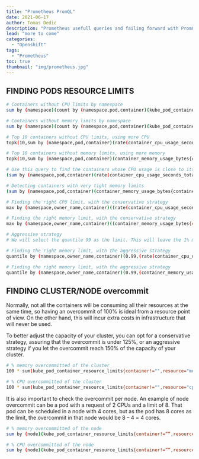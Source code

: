 ```yaml
---
title: "Prometheus PromQL"
date: 2021-06-17 
author: Tomas Dedic
description: "Prometheus usefull queries and failing forward with PromQL"
lead: "more to come"
categories:
  - "Openshift"
tags:
  - "Prometheus"
toc: true
thumbnail: "img/prometheus.jpg"
---
```

## FINDING PODS RESOURCE LIMITS
```sh
# Containers without CPU limits by namespace
sum by (namespace)(count by (namespace,pod,container)(kube_pod_container_info{container!=""}) unless sum by (namespace,pod,container)(kube_pod_container_resource_limits{resource="cpu"}))

# Containers without memory limits by namespace
sum by (namespace)(count by (namespace,pod,container)(kube_pod_container_info{container!=""}) unless sum by (namespace,pod,container)(kube_pod_container_resource_limits{resource="memory"}))

# Top 10 containers without CPU limits, using more CPU
topk(10,sum by (namespace,pod,container)(rate(container_cpu_usage_seconds_total{container!=""}[5m])) unless sum by (namespace,pod,container)(kube_pod_container_resource_limits{resource="cpu"}))

# Top 10 containers without memory limits, using more memory
topk(10,sum by (namespace,pod,container)(container_memory_usage_bytes{container!=""}) unless sum by (namespace,pod,container)(kube_pod_container_resource_limits{resource="memory"}))

# Use this query to find the containers whose CPU usage is close to its limits
(sum by (namespace,pod,container)(rate(container_cpu_usage_seconds_total{container!=""}[5m])) / sum by (namespace,pod,container)(kube_pod_container_resource_limits{resource="cpu"})) > 0.8

# Detecting containers with very tight memory limits
(sum by (namespace,pod,container)(container_memory_usage_bytes{container!=""}) / sum by (namespace,pod,container)(kube_pod_container_resource_limits{resource="memory"})) > 0.8

# Finding the right CPU limit, with the conservative strategy
max by (namespace,owner_name,container)((rate(container_cpu_usage_seconds_total{container!="POD",container!=""}[5m])) * on(namespace,pod) group_left(owner_name) avg by (namespace,pod,owner_name)(kube_pod_owner{owner_kind=~"DaemonSet|StatefulSet|Deployment"}))

# Finding the right memory limit, with the conservative strategy
max by (namespace,owner_name,container)((container_memory_usage_bytes{container!="POD",container!=""}) * on(namespace,pod) group_left(owner_name) avg by (namespace,pod,owner_name)(kube_pod_owner{owner_kind=~"DaemonSet|StatefulSet|Deployment"}))

# Aggressive strategy
# We will select the quantile 99 as the limit. This will leave the 1% most consuming out of the limits. This is a good strategy if there are sparse anomalies or peaks that you do not want to support.

# Finding the right memory limit, with the aggressive strategy
quantile by (namespace,owner_name,container)(0.99,(rate(container_cpu_usage_seconds_total{container!="POD",container!=""}[5m])) * on(namespace,pod) group_left(owner_name) avg by (namespace,pod,owner_name)(kube_pod_owner{owner_kind=~"DaemonSet|StatefulSet|Deployment"}))

# Finding the right memory limit, with the aggressive strategy
quantile by (namespace,owner_name,container)(0.99,(container_memory_usage_bytes{container!="POD",container!=""}) * on(namespace,pod) group_left(owner_name) avg by (namespace,pod,owner_name)(kube_pod_owner{owner_kind=~"DaemonSet|StatefulSet|Deployment"}))
```

## FINDING CLUSTER/NODE overcommit
Normally, not all the containers will be consuming all their resources at the same time, so having an overcommit of 100% is ideal from a resource point of view. On the other hand, this will incur extra costs in infrastructure that will never be used.  

To better adjust the capacity of your cluster, you can opt for a conservative strategy, assuring that the overcommit is under 125%, or an aggressive strategy if you let the overcommit reach 150% of the capacity of your cluster.

```sh
# % memory overcommitted of the cluster
100 * sum(kube_pod_container_resource_limits{container!="",resource="memory"} ) / sum(kube_node_status_capacity_memory_bytes)

# % CPU overcommitted of the cluster
100 * sum(kube_pod_container_resource_limits{container!="",resource="cpu"} ) / sum(kube_node_status_capacity_cpu_cores)
```

It is also important to check the overcommit per node. An example of node overcommit can be a pod with a request of 2 CPUs and a limit of 8. That pod can be scheduled in a node with 4 cores, but as the pod has 8 cores as the limit, the overcommit in that node would be 8 – 4 = 4 cores.

```sh
# % memory overcommitted of the node
sum by (node)(kube_pod_container_resource_limits{container!=””,resource=”memory”} ) / sum by (node)(kube_node_status_capacity_memory_bytes)

# % CPU overcommitted of the node
sum by (node)(kube_pod_container_resource_limits{container!=””,resource=”cpu”} ) / sum by (node)(kube_node_status_capacity_cpu_cores)
```
